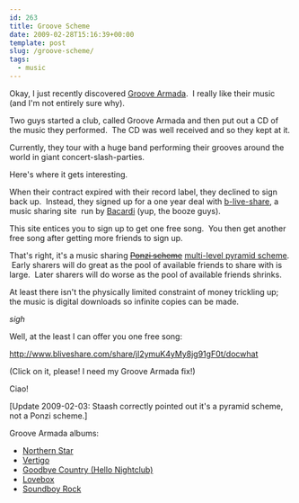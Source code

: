 ```yaml
---
id: 263
title: Groove Scheme
date: 2009-02-28T15:16:39+00:00
template: post
slug: /groove-scheme/
tags:
  - music
---
```


Okay, I just recently discovered
[Groove Armada](http://www.groovearmada.com/ 'Groove Armada home page').  I
really like their music (and I'm not entirely sure why).

Two guys started a club, called Groove Armada and then put out a CD of the
music they performed.  The CD was well received and so they kept at it.

Currently, they tour with a huge band performing their grooves around the
world in giant concert-slash-parties.

Here's where it gets interesting.<!-- more -->

When their contract expired with their record label, they declined to sign
back up.  Instead, they signed up for a one year deal with
[b-live-share](http://www.bliveshare.com/share/jl2ymuK4yMy8jg91gF0t/docwhat),
a music sharing site  run by [Bacardi](http://www.bacardi.com/) (yup, the
booze guys).

This site entices you to sign up to get one free song.  You then get another
free song after getting more friends to sign up.

That's right, it's a music sharing
[~~Ponzi scheme~~](http://en.wikipedia.org/wiki/Ponzi_scheme) [multi-level pyramid scheme](http://en.wikipedia.org/wiki/Multilevel_pyramid_scheme).
 Early sharers will do great as the pool of available friends to share with is
large.  Later sharers will do worse as the pool of available friends shrinks.

At least there isn't the physically limited constraint of money trickling up;
the music is digital downloads so infinite copies can be made.

_sigh_

Well, at the least I can offer you one free song:

<http://www.bliveshare.com/share/jl2ymuK4yMy8jg91gF0t/docwhat>

(Click on it, please! I need my Groove Armada fix!)

Ciao!

[Update 2009-02-03: Staash correctly pointed out it's a pyramid scheme, not a
Ponzi scheme.]

Groove Armada albums:

* [Northern Star](http://www.amazon.com/Northern-Star-Groove-Armada/dp/B00003ZKTA%3FSubscriptionId%3D02E5W5871AJF7PMMMS82%26tag%3Dws%26linkCode%3Dxm2%26camp%3D2025%26creative%3D165953%26creativeASIN%3DB00003ZKTA)
* [Vertigo](http://www.amazon.com/Vertigo-Groove-Armada/dp/B00004KD1L%3FSubscriptionId%3D02E5W5871AJF7PMMMS82%26tag%3Dws%26linkCode%3Dxm2%26camp%3D2025%26creative%3D165953%26creativeASIN%3DB00004KD1L)
* [Goodbye Country (Hello Nightclub)](http://www.amazon.com/Goodbye-Country-Nightclub-Groove-Armada/dp/B00005NNQO%3FSubscriptionId%3D02E5W5871AJF7PMMMS82%26tag%3Dws%26linkCode%3Dxm2%26camp%3D2025%26creative%3D165953%26creativeASIN%3DB00005NNQO)
* [Lovebox](http://www.amazon.com/Lovebox-Groove-Armada/dp/B00007JMFF%3FSubscriptionId%3D02E5W5871AJF7PMMMS82%26tag%3Dws%26linkCode%3Dxm2%26camp%3D2025%26creative%3D165953%26creativeASIN%3DB00007JMFF)
* [Soundboy Rock](http://www.amazon.com/Soundboy-Rock-Groove-Armada/dp/B000NJLQVA%3FSubscriptionId%3D02E5W5871AJF7PMMMS82%26tag%3Dws%26linkCode%3Dxm2%26camp%3D2025%26creative%3D165953%26creativeASIN%3DB000NJLQVA)
